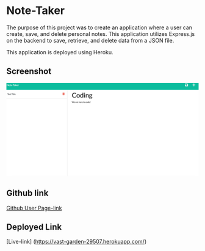 # Note-Taker
The purpose of this project was to create an application where a user can create, save, and delete personal notes. This application utilizes Express.js on the backend to save, retrieve, and delete data from a JSON file.

This application is deployed using Heroku.

## Screenshot
![Webpage screenshot](./Images/Screen%20Shot%202022-09-30%20at%2010.08.38%20AM.png)

## Github link
[Github User Page-link](https://github.com/Christilato/Note-Taker)

## Deployed Link
[Live-link] (https://vast-garden-29507.herokuapp.com/)